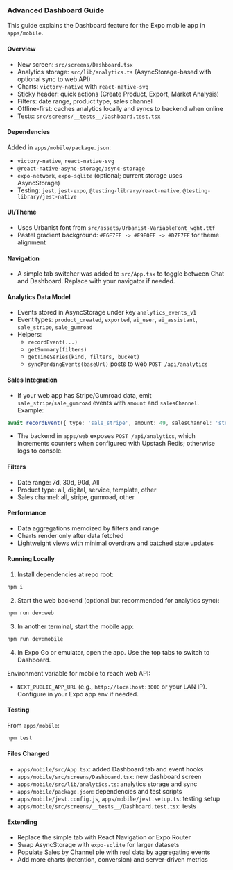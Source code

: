 ### Advanced Dashboard Guide

This guide explains the Dashboard feature for the Expo mobile app in `apps/mobile`.

#### Overview
- New screen: `src/screens/Dashboard.tsx`
- Analytics storage: `src/lib/analytics.ts` (AsyncStorage-based with optional sync to web API)
- Charts: `victory-native` with `react-native-svg`
- Sticky header: quick actions (Create Product, Export, Market Analysis)
- Filters: date range, product type, sales channel
- Offline-first: caches analytics locally and syncs to backend when online
- Tests: `src/screens/__tests__/Dashboard.test.tsx`

#### Dependencies
Added in `apps/mobile/package.json`:
- `victory-native`, `react-native-svg`
- `@react-native-async-storage/async-storage`
- `expo-network`, `expo-sqlite` (optional; current storage uses AsyncStorage)
- Testing: `jest`, `jest-expo`, `@testing-library/react-native`, `@testing-library/jest-native`

#### UI/Theme
- Uses Urbanist font from `src/assets/Urbanist-VariableFont_wght.ttf`
- Pastel gradient background: `#F6E7FF -> #E9F0FF -> #D7F7FF` for theme alignment

#### Navigation
- A simple tab switcher was added to `src/App.tsx` to toggle between Chat and Dashboard. Replace with your navigator if needed.

#### Analytics Data Model
- Events stored in AsyncStorage under key `analytics_events_v1`
- Event types: `product_created`, `exported`, `ai_user`, `ai_assistant`, `sale_stripe`, `sale_gumroad`
- Helpers:
  - `recordEvent(...)`
  - `getSummary(filters)`
  - `getTimeSeries(kind, filters, bucket)`
  - `syncPendingEvents(baseUrl)` posts to web `POST /api/analytics`

#### Sales Integration
- If your web app has Stripe/Gumroad data, emit `sale_stripe`/`sale_gumroad` events with `amount` and `salesChannel`. Example:
```ts
await recordEvent({ type: 'sale_stripe', amount: 49, salesChannel: 'stripe' });
```
- The backend in `apps/web` exposes `POST /api/analytics`, which increments counters when configured with Upstash Redis; otherwise logs to console.

#### Filters
- Date range: 7d, 30d, 90d, All
- Product type: all, digital, service, template, other
- Sales channel: all, stripe, gumroad, other

#### Performance
- Data aggregations memoized by filters and range
- Charts render only after data fetched
- Lightweight views with minimal overdraw and batched state updates

#### Running Locally
1. Install dependencies at repo root:
```bash
npm i
```
2. Start the web backend (optional but recommended for analytics sync):
```bash
npm run dev:web
```
3. In another terminal, start the mobile app:
```bash
npm run dev:mobile
```
4. In Expo Go or emulator, open the app. Use the top tabs to switch to Dashboard.

Environment variable for mobile to reach web API:
- `NEXT_PUBLIC_APP_URL` (e.g., `http://localhost:3000` or your LAN IP). Configure in your Expo app env if needed.

#### Testing
From `apps/mobile`:
```bash
npm test
```

#### Files Changed
- `apps/mobile/src/App.tsx`: added Dashboard tab and event hooks
- `apps/mobile/src/screens/Dashboard.tsx`: new dashboard screen
- `apps/mobile/src/lib/analytics.ts`: analytics storage and sync
- `apps/mobile/package.json`: dependencies and test scripts
- `apps/mobile/jest.config.js`, `apps/mobile/jest.setup.ts`: testing setup
- `apps/mobile/src/screens/__tests__/Dashboard.test.tsx`: tests

#### Extending
- Replace the simple tab with React Navigation or Expo Router
- Swap AsyncStorage with `expo-sqlite` for larger datasets
- Populate Sales by Channel pie with real data by aggregating events
- Add more charts (retention, conversion) and server-driven metrics